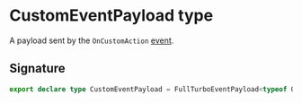 # CustomEventPayload type

A payload sent by the `OnCustomAction` [event](https://developers.meta.com/horizon-worlds/reference/2.0.0/analytics_turboevents).

## Signature

```typescript
export declare type CustomEventPayload = FullTurboEventPayload<typeof OnCustomAction>;
```